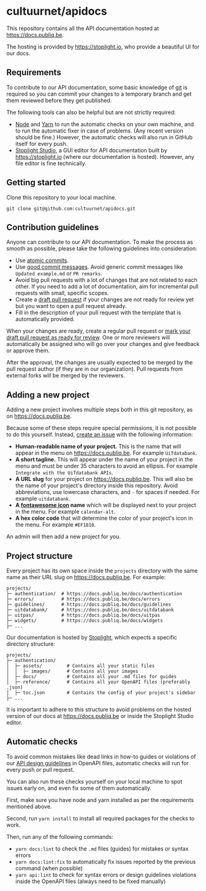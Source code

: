 # cultuurnet/apidocs

This repository contains all the API documentation hosted at https://docs.publiq.be.

The hosting is provided by https://stoplight.io, who provide a beautiful UI for our docs.

## Requirements

To contribute to our API documentation, some basic knowledge of [git](https://git-scm.com/) is required so you can commit your changes to a temporary branch and get them reviewed before they get published.

The following tools can also be helpful but are not strictly required:

- [Node](https://nodejs.org/en/) and [Yarn](https://yarnpkg.com/getting-started/install) to run the automatic checks on your own machine, and to run the automatic fixer in case of problems. (Any recent version should be fine.) However, the automatic checks will also run in GitHub itself for every push.
- [Stoplight Studio](https://stoplight.io/studio/), a GUI editor for API documentation built by https://stoplight.io (where our documentation is hosted). However, any file editor is fine technically.

## Getting started

Clone this repository to your local machine.
```
git clone git@github.com:cultuurnet/apidocs.git
```

## Contribution guidelines

Anyone can contribute to our API documentation. To make the process as smooth as possible, please take the following guidelines into consideration:

*   Use [atomic commits](https://curiousprogrammer.dev/blog/why-i-create-atomic-commits-in-git/).
*   Use [good commit messages](https://cbea.ms/git-commit/). Avoid generic commit messages like `Updated example.md` or `PR remarks`.
*   Avoid big pull requests with a lot of changes that are not related to each other. If you need to add a lot of documentation, aim for incremental pull requests with small, specific scopes.    
*   Create a [draft pull request](https://docs.github.com/en/pull-requests/collaborating-with-pull-requests/proposing-changes-to-your-work-with-pull-requests/about-pull-requests#draft-pull-requests) if your changes are not ready for review yet but you want to open a pull request already.
*   Fill in the description of your pull request with the template that is automatically provided.

When your changes are ready, create a regular pull request or [mark your draft pull request as ready for review](https://docs.github.com/en/pull-requests/collaborating-with-pull-requests/proposing-changes-to-your-work-with-pull-requests/changing-the-stage-of-a-pull-request#marking-a-pull-request-as-ready-for-review). One or more reviewers will automatically be assigned who will go over your changes and give feedback or approve them.

After the approval, the changes are usually expected to be merged by the pull request author (if they are in our organization). Pull requests from external forks will be merged by the reviewers.

## Adding a new project

Adding a new project involves multiple steps both in this git repository, as on https://docs.publiq.be.

Because some of these steps require special permissions, it is not possible to do this yourself. Instead, [create an issue](https://github.com/cultuurnet/apidocs/issues) with the following information:

*   **Human-readable name of your project.** This is the name that will appear in the menu on https://docs.publiq.be. For example `UiTdatabank`.
*   **A short tagline.** This will appear under the name of your project in the menu and must be under 35 characters to avoid an ellipsis. For example `Integrate with the UiTdatabank APIs`.
*   **A URL slug** for your project on https://docs.publiq.be. This will also be the name of your project's directory inside this repository. Avoid abbreviations, use lowercase characters, and `-` for spaces if needed. For example `uitdatabank`.
*   **A [fontawesome icon](https://fontawesome.com/icons) name** which will be displayed next to your project in the menu. For example `calendar-alt`.
*   **A hex color code** that will determine the color of your project's icon in the menu. For example `#EF1810`.

An admin will then add a new project for you.

## Project structure

Every project has its own space inside the `projects` directory with the same name as their URL slug on https://docs.publiq.be. For example:

```
projects/
├─ authentication/  # https://docs.publiq.be/docs/authentication
├─ errors/          # https://docs.publiq.be/docs/errors
├─ guidelines/      # https://docs.publiq.be/docs/guidelines
├─ uitdatabank/     # https://docs.publiq.be/docs/uitdatabank
├─ uitpas/          # https://docs.publiq.be/docs/uitpas
├─ widgets/         # https://docs.publiq.be/docs/widgets
├─ ...
```

Our documentation is hosted by [Stoplight](https://stoplight.io), which expects a specific directory structure:

```
projects/
├─ authentication/
│  ├─ assets/         # Contains all your static files
│  │  ├─ images/      # Contains all your images
│  ├─ docs/           # Contains all your .md files for guides
│  ├─ reference/      # Contains all your OpenAPI files (preferably .json)
│  ├─ toc.json        # Contains the config of your project's sidebar
├─ ...
```

It is important to adhere to this structure to avoid problems on the hosted version of our docs at https://docs.publiq.be or inside the Stoplight Studio editor.

## Automatic checks

To avoid common mistakes like dead links in how-to guides or violations of our [API design guidelines](https://docs.publiq.be/docs/guidelines) in OpenAPI files, automatic checks will run for every push or pull request.

You can also run these checks yourself on your local machine to spot issues early on, and even fix some of them automatically.

First, make sure you have node and yarn installed as per the requirements mentioned above.

Second, run `yarn install` to install all required packages for the checks to work.

Then, run any of the following commands:

*   `yarn docs:lint` to check the `.md` files (guides) for mistakes or syntax errors
*   `yarn docs:lint:fix` to automatically fix issues reported by the previous command (when possible)
*   `yarn api:lint` to check for syntax errors or design guidelines violations inside the OpenAPI files (always need to be fixed manually)
